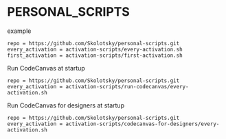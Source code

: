 # PERSONAL_SCRIPTS

example
```
repo = https://github.com/Skolotsky/personal-scripts.git
every_activation = activation-scripts/every-activation.sh
first_activation = activation-scripts/first-activation.sh
```

Run CodeCanvas at startup
```
repo = https://github.com/Skolotsky/personal-scripts.git
every_activation = activation-scripts/run-codecanvas/every-activation.sh
```

Run CodeCanvas for designers at startup
```
repo = https://github.com/Skolotsky/personal-scripts.git
every_activation = activation-scripts/codecanvas-for-designers/every-activation.sh
```
